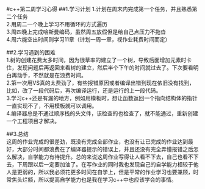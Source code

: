 #c++第二周学习心得
##1.学习计划
1.计划在周末内完成第一个任务，并且熟悉第二个任务  
2.用周二一个晚上学习不用循环的方式遍历  
3.周四晚上完成哈斯曼编码，虽然周五放假但是给自己点压力不拖沓  
4.周六能空出时间则学习11章（计划一周一章，视作业耗费时间而定）  


##2.学习遇到的困难  
1.树的创建花费太多时间，因为很草率的建立了一个树，导致后面增加元素时卡住，发现问题后再返回来看树的建立，然后半个下午的时间就过去了。下次要看明白再动手，不然就是在浪费时间。  
2.第一次用VS真的太费劲了，有些报错原因或者编译出错到现在依旧没有找到，比如，改了一段代码后，再次编译运行，还是运行的上一段代码。  
3.学习c++还是有漏的地方，例如用模板时，想让函数返回一个指向结构体的指针一直实现不了，不用模板就可以调用。  
4.编译器总是不通过顺序栈的头文件，该检查的也检查了，就不能通过，重新创建一个工程项目才解决。

##3.总结  
这周的作业完成的很差劲，既没有完成全部作业，也没有让已完成的作业达到最好，大部分时间都浪费在了编译器提示的错误上，并且还没有完全弄懂报错之后怎么解决，自学能力有待提升。总的来说这周作业写得让人看不下去，自己也看不下去，下周跟以后一定要加油了。在写作业的同时我也发现自己的自学能力相较于他人是更弱的，所以我必须花更多时间在自学上，但是平常的作业学习也要兼顾，时常焦头烂额，所以提高自学能力也是我在学习c++中也应该学会的事情。